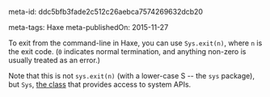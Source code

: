 meta-id: ddc5bfb3fade2c512c26aebca7574269632dcb20

meta-tags: Haxe
meta-publishedOn: 2015-11-27

To exit from the command-line in Haxe, you can use `Sys.exit(n)`, where `n` is the exit code. (`0` indicates normal termination, and anything non-zero is usually treated as an error.)

Note that this is not `sys.exit(n)` (with a lower-case S -- the `sys` package), but `Sys`, [the class](http://api.haxe.org/Sys.html) that provides access to system APIs.
